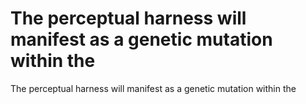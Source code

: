 # The perceptual harness will manifest as a genetic mutation within the

The perceptual harness will manifest as a genetic mutation within the